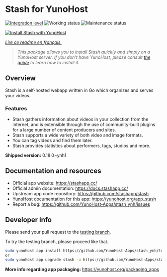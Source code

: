 <!--
N.B.: This README was automatically generated by https://github.com/YunoHost/apps/tree/master/tools/README-generator
It shall NOT be edited by hand.
-->

# Stash for YunoHost

[![Integration level](https://dash.yunohost.org/integration/stash.svg)](https://dash.yunohost.org/appci/app/stash) ![Working status](https://ci-apps.yunohost.org/ci/badges/stash.status.svg) ![Maintenance status](https://ci-apps.yunohost.org/ci/badges/stash.maintain.svg)

[![Install Stash with YunoHost](https://install-app.yunohost.org/install-with-yunohost.svg)](https://install-app.yunohost.org/?app=stash)

*[Lire ce readme en français.](./README_fr.md)*

> *This package allows you to install Stash quickly and simply on a YunoHost server.
If you don't have YunoHost, please consult [the guide](https://yunohost.org/#/install) to learn how to install it.*

## Overview

Stash is a self-hosted webapp written in Go which organizes and serves your videos.

### Features

- Stash gathers information about videos in your collection from the internet, and is extensible through the use of community-built plugins for a large number of content producers and sites.
- Stash supports a wide variety of both video and image formats.
- You can tag videos and find them later.
- Stash provides statistics about performers, tags, studios and more.



**Shipped version:** 0.18.0~ynh1
## Documentation and resources

* Official app website: <https://stashapp.cc/>
* Official admin documentation: <https://docs.stashapp.cc/>
* Upstream app code repository: <https://github.com/stashapp/stash>
* YunoHost documentation for this app: <https://yunohost.org/app_stash>
* Report a bug: <https://github.com/YunoHost-Apps/stash_ynh/issues>

## Developer info

Please send your pull request to the [testing branch](https://github.com/YunoHost-Apps/stash_ynh/tree/testing).

To try the testing branch, please proceed like that.

``` bash
sudo yunohost app install https://github.com/YunoHost-Apps/stash_ynh/tree/testing --debug
or
sudo yunohost app upgrade stash -u https://github.com/YunoHost-Apps/stash_ynh/tree/testing --debug
```

**More info regarding app packaging:** <https://yunohost.org/packaging_apps>
